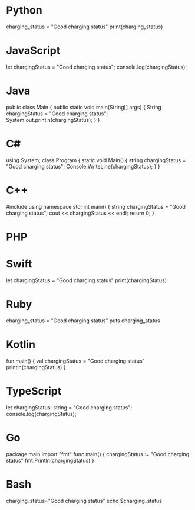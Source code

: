 # Python
charging_status = "Good charging status"
print(charging_status)

# JavaScript
let chargingStatus = "Good charging status";
console.log(chargingStatus);

# Java
public class Main {
    public static void main(String[] args) {
        String chargingStatus = "Good charging status";
        System.out.println(chargingStatus);
    }
}

# C#
using System;
class Program {
    static void Main() {
        string chargingStatus = "Good charging status";
        Console.WriteLine(chargingStatus);
    }
}

# C++
#include <iostream>
using namespace std;
int main() {
    string chargingStatus = "Good charging status";
    cout << chargingStatus << endl;
    return 0;
}

# PHP
<?php
$chargingStatus = "Good charging status";
echo $chargingStatus;
?>

# Swift
let chargingStatus = "Good charging status"
print(chargingStatus)

# Ruby
charging_status = "Good charging status"
puts charging_status

# Kotlin
fun main() {
    val chargingStatus = "Good charging status"
    println(chargingStatus)
}

# TypeScript
let chargingStatus: string = "Good charging status";
console.log(chargingStatus);

# Go
package main
import "fmt"
func main() {
    chargingStatus := "Good charging status"
    fmt.Println(chargingStatus)
}

# Bash
charging_status="Good charging status"
echo $charging_status
